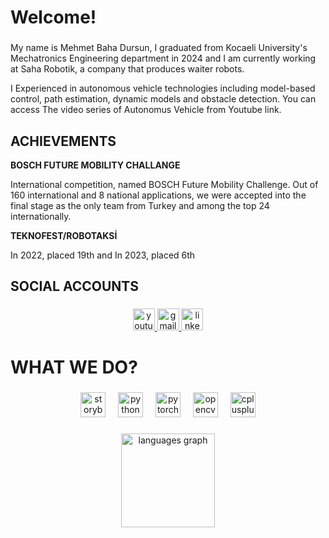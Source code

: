 <h1 align="left">Welcome!</h1>

###

<p align="left">My name is Mehmet Baha Dursun,
I graduated from Kocaeli University's Mechatronics Engineering department in 2024 and I am currently working at Saha Robotik, a company that produces waiter robots.
 
I Experienced in autonomous vehicle technologies including model-based
control, path estimation, dynamic models and obstacle detection.
You can access The video series of Autonomus Vehicle from Youtube link. </p>

<h2 align="left">ACHIEVEMENTS</h2>
<strong>BOSCH FUTURE MOBILITY CHALLANGE</strong>

International competition, named BOSCH Future Mobility Challenge. Out of 160 international and 8 national applications, we were accepted into the final stage as the only team from Turkey and among the top 24 internationally.

<strong>TEKNOFEST/ROBOTAKSİ</strong>

In 2022, placed 19th and In 2023, placed 6th

###

<h2 align="left">SOCIAL ACCOUNTS</h2>

###

<div align="center">
  <a href="https://www.youtube.com/@KOUMekatronom" target="_blank">
    <img src="https://img.shields.io/static/v1?message=Youtube&logo=youtube&label=&color=FF0000&logoColor=white&labelColor=&style=for-the-badge" height="35" alt="youtube logo"  />
  </a>
  <a href="mailto:baha.dursun123@gmail.com" target="_blank">
    <img src="https://img.shields.io/static/v1?message=Gmail&logo=gmail&label=&color=D14836&logoColor=white&labelColor=&style=for-the-badge" height="35" alt="gmail logo"  />
  </a>
  <a href="https://www.linkedin.com/in/mehmet-baha-dursun-96a588201/" target="_blank">
    <img src="https://img.shields.io/static/v1?message=LinkedIn&logo=linkedin&label=&color=0077B5&logoColor=white&labelColor=&style=for-the-badge" height="35" alt="linkedin logo"  />
  </a>
</div>


###

<h1 align="left">WHAT WE DO?</h1>

###

<div align="center">
  <img src="https://ros.org/imgs/logo-white.png" height="40" alt="storybook logo"  />
  <img width="12" />
  <img src="https://cdn.jsdelivr.net/gh/devicons/devicon/icons/python/python-original.svg" height="40" alt="python logo"  />
  <img width="12" />
  <img src="https://cdn.jsdelivr.net/gh/devicons/devicon/icons/pytorch/pytorch-original.svg" height="40" alt="pytorch logo"  />
  <img width="12" />
  <img src="https://cdn.jsdelivr.net/gh/devicons/devicon/icons/opencv/opencv-original.svg" height="40" alt="opencv logo"  />
  <img width="12" />
  <img src="https://cdn.jsdelivr.net/gh/devicons/devicon/icons/cplusplus/cplusplus-original.svg" height="40" alt="cplusplus logo"  />
</div>

###

<div align="center">
  <img src="https://github-readme-stats.vercel.app/api/top-langs?username=Renbago&locale=en&hide_title=false&layout=compact&card_width=320&langs_count=5&theme=dracula&hide_border=false&order=2" height="150" alt="languages graph"  />
</div>

###

